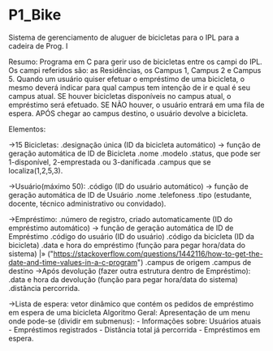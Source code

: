 # P1_Bike
Sistema de gerenciamento de aluguer de bicicletas para o IPL para a cadeira de Prog. I


Resumo: Programa em C para gerir uso de bicicletas entre os campi do IPL. Os campi referidos são: as Residências, os Campus 1, Campus 2 e Campus 5. Quando um usuário quiser efetuar o empréstimo de uma bicicleta, o mesmo deverá indicar para qual campus tem intenção de ir e qual é seu campus atual. SE houver bicicletas disponíveis no campus atual, o empréstimo será efetuado. SE NÃO houver, o usuário entrará em uma fila de espera. APÓS chegar ao campus destino, o usuário devolve a bicicleta.

Elementos:

->15 Bicicletas:
	.designação única (ID da bicicleta automático) -> função de geração automática de ID de Bicicleta
	.nome
	.modelo
	.status, que pode ser 1-disponível, 2-emprestada ou 3-danificada
	.campus que se localiza(1,2,5,3).
	
->Usuário(máximo 50):
	.código (ID do usuário automático) -> função de geração automática de ID de Usuário
	.nome
	.telefoness
	.tipo (estudante, docente, técnico administrativo ou convidado).
	
->Empréstimo:
	.número de registro, criado automaticamente (ID do empréstimo automático) -> função de geração automática de ID de Empréstimo
	.código do usuário (ID do usuário)
	.código da bicicleta (ID da bicicleta)
	.data e hora do empréstimo (função para pegar hora/data do sistema) 
		|» ("https://stackoverflow.com/questions/1442116/how-to-get-the-date-and-time-values-in-a-c-program")
	.campus de origem
	.campus de destino
		->Após devolução (fazer outra estrutura dentro de Empréstimo):
			.data e hora da devolução (função para pegar hora/data do sistema)
			.distância percorrida.

->Lista de espera: vetor dinâmico que contém os pedidos de empréstimo em espera de uma bicicleta
Algoritmo Geral:
Apresentação de um menu onde pode-se (dividir em submenus):
	- Informações sobre: Usuários atuais			- Empréstimos registrados
	- Distância total já percorrida				- Empréstimos em espera.
